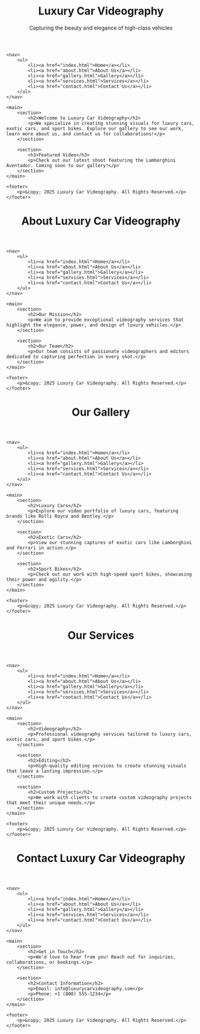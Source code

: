<!DOCTYPE html>
<html lang="en">
<head>
    <meta charset="UTF-8">
    <meta name="viewport" content="width=device-width, initial-scale=1.0">
    <title>Luxury Car Videography - Home</title>
    <link rel="stylesheet" href="css/style.css">
</head>
<body>
    <header>
        <h1>Luxury Car Videography</h1>
        <p>Capturing the beauty and elegance of high-class vehicles</p>
    </header>

    <nav>
        <ul>
            <li><a href="index.html">Home</a></li>
            <li><a href="about.html">About Us</a></li>
            <li><a href="gallery.html">Gallery</a></li>
            <li><a href="services.html">Services</a></li>
            <li><a href="contact.html">Contact Us</a></li>
        </ul>
    </nav>

    <main>
        <section>
            <h2>Welcome to Luxury Car Videography</h2>
            <p>We specialize in creating stunning visuals for luxury cars, exotic cars, and sport bikes. Explore our gallery to see our work, learn more about us, and contact us for collaborations!</p>
        </section>

        <section>
            <h3>Featured Video</h3>
            <p>Check out our latest shoot featuring the Lamborghini Aventador. Coming soon to our gallery!</p>
        </section>
    </main>

    <footer>
        <p>&copy; 2025 Luxury Car Videography. All Rights Reserved.</p>
    </footer>
</body>
</html>

<!-- About Us Page -->
<!DOCTYPE html>
<html lang="en">
<head>
    <meta charset="UTF-8">
    <meta name="viewport" content="width=device-width, initial-scale=1.0">
    <title>About Us</title>
    <link rel="stylesheet" href="css/style.css">
</head>
<body>
    <header>
        <h1>About Luxury Car Videography</h1>
    </header>

    <nav>
        <ul>
            <li><a href="index.html">Home</a></li>
            <li><a href="about.html">About Us</a></li>
            <li><a href="gallery.html">Gallery</a></li>
            <li><a href="services.html">Services</a></li>
            <li><a href="contact.html">Contact Us</a></li>
        </ul>
    </nav>

    <main>
        <section>
            <h2>Our Mission</h2>
            <p>We aim to provide exceptional videography services that highlight the elegance, power, and design of luxury vehicles.</p>
        </section>

        <section>
            <h2>Our Team</h2>
            <p>Our team consists of passionate videographers and editors dedicated to capturing perfection in every shot.</p>
        </section>
    </main>

    <footer>
        <p>&copy; 2025 Luxury Car Videography. All Rights Reserved.</p>
    </footer>
</body>
</html>

<!-- Gallery Page -->
<!DOCTYPE html>
<html lang="en">
<head>
    <meta charset="UTF-8">
    <meta name="viewport" content="width=device-width, initial-scale=1.0">
    <title>Gallery</title>
    <link rel="stylesheet" href="css/style.css">
</head>
<body>
    <header>
        <h1>Our Gallery</h1>
    </header>

    <nav>
        <ul>
            <li><a href="index.html">Home</a></li>
            <li><a href="about.html">About Us</a></li>
            <li><a href="gallery.html">Gallery</a></li>
            <li><a href="services.html">Services</a></li>
            <li><a href="contact.html">Contact Us</a></li>
        </ul>
    </nav>

    <main>
        <section>
            <h2>Luxury Cars</h2>
            <p>Explore our video portfolio of luxury cars, featuring brands like Rolls Royce and Bentley.</p>
        </section>

        <section>
            <h2>Exotic Cars</h2>
            <p>View our stunning captures of exotic cars like Lamborghini and Ferrari in action.</p>
        </section>

        <section>
            <h2>Sport Bikes</h2>
            <p>Check out our work with high-speed sport bikes, showcasing their power and agility.</p>
        </section>
    </main>

    <footer>
        <p>&copy; 2025 Luxury Car Videography. All Rights Reserved.</p>
    </footer>
</body>
</html>

<!-- Services Page -->
<!DOCTYPE html>
<html lang="en">
<head>
    <meta charset="UTF-8">
    <meta name="viewport" content="width=device-width, initial-scale=1.0">
    <title>Services</title>
    <link rel="stylesheet" href="css/style.css">
</head>
<body>
    <header>
        <h1>Our Services</h1>
    </header>

    <nav>
        <ul>
            <li><a href="index.html">Home</a></li>
            <li><a href="about.html">About Us</a></li>
            <li><a href="gallery.html">Gallery</a></li>
            <li><a href="services.html">Services</a></li>
            <li><a href="contact.html">Contact Us</a></li>
        </ul>
    </nav>

    <main>
        <section>
            <h2>Videography</h2>
            <p>Professional videography services tailored to luxury cars, exotic cars, and sport bikes.</p>
        </section>

        <section>
            <h2>Editing</h2>
            <p>High-quality editing services to create stunning visuals that leave a lasting impression.</p>
        </section>

        <section>
            <h2>Custom Projects</h2>
            <p>We work with clients to create custom videography projects that meet their unique needs.</p>
        </section>
    </main>

    <footer>
        <p>&copy; 2025 Luxury Car Videography. All Rights Reserved.</p>
    </footer>
</body>
</html>

<!-- Contact Page -->
<!DOCTYPE html>
<html lang="en">
<head>
    <meta charset="UTF-8">
    <meta name="viewport" content="width=device-width, initial-scale=1.0">
    <title>Contact Us</title>
    <link rel="stylesheet" href="css/style.css">
</head>
<body>
    <header>
        <h1>Contact Luxury Car Videography</h1>
    </header>

    <nav>
        <ul>
            <li><a href="index.html">Home</a></li>
            <li><a href="about.html">About Us</a></li>
            <li><a href="gallery.html">Gallery</a></li>
            <li><a href="services.html">Services</a></li>
            <li><a href="contact.html">Contact Us</a></li>
        </ul>
    </nav>

    <main>
        <section>
            <h2>Get in Touch</h2>
            <p>We'd love to hear from you! Reach out for inquiries, collaborations, or bookings.</p>
        </section>

        <section>
            <h2>Contact Information</h2>
            <p>Email: info@luxurycarvideography.com</p>
            <p>Phone: +1 (800) 555-1234</p>
        </section>
    </main>

    <footer>
        <p>&copy; 2025 Luxury Car Videography. All Rights Reserved.</p>
    </footer>
</body>
</html>
